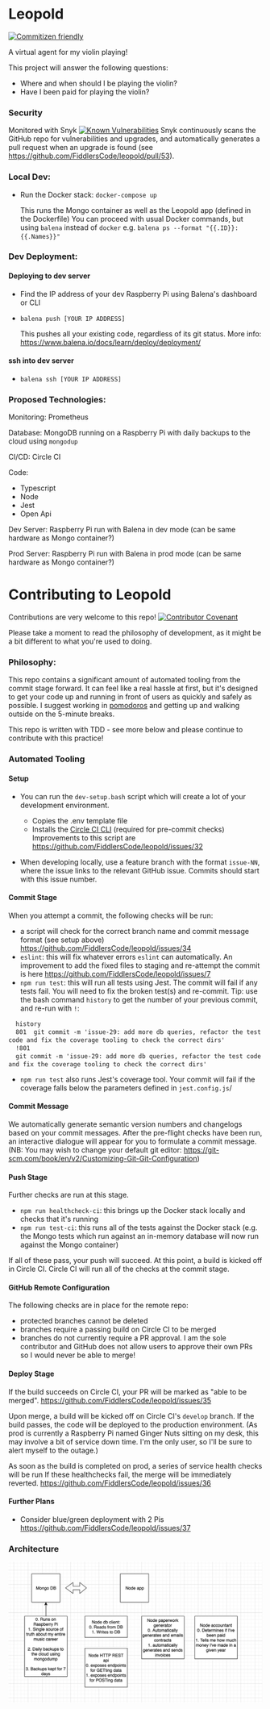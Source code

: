 # Leopold
[![Commitizen friendly](https://img.shields.io/badge/commitizen-friendly-brightgreen.svg)](http://commitizen.github.io/cz-cli/)

A virtual agent for my violin playing!

This project will answer the following questions:

- Where and when should I be playing the violin?
- Have I been paid for playing the violin?

### Security
Monitored with Snyk
[![Known Vulnerabilities](https://snyk.io/test/github/FiddlersCode/leopold/badge.svg?targetFile=package.json)](https://snyk.io/test/github/FiddlersCode/leopold?targetFile=package.json)
Snyk continuously scans the GitHub repo for vulnerabilities and upgrades, and automatically generates
a pull request when an upgrade is found (see https://github.com/FiddlersCode/leopold/pull/53).

### Local Dev:

-  Run the Docker stack: `docker-compose up`
   
   This runs the Mongo container as well as the Leopold app (defined in the Dockerfile)
   You can proceed with usual Docker commands, but using `balena` instead of `docker`
      e.g. `balena ps --format "{{.ID}}: {{.Names}}"`

### Dev Deployment:
#### Deploying to dev server
- Find the IP address of your dev Raspberry Pi using Balena's dashboard or CLI
- `balena push [YOUR IP ADDRESS]` 
   
   This pushes all your existing code, regardless of its git status. More info:
   https://www.balena.io/docs/learn/deploy/deployment/
 
#### ssh into dev server
- `balena ssh [YOUR IP ADDRESS]`  
   

### Proposed Technologies:
Monitoring: Prometheus

Database: MongoDB running on a Raspberry Pi with daily backups to the cloud using `mongodup`

CI/CD: Circle CI

Code: 
- Typescript
- Node
- Jest
- Open Api

Dev Server:
Raspberry Pi run with Balena in dev mode (can be same hardware as Mongo container?)

Prod Server:
Raspberry Pi run with Balena in prod mode (can be same hardware as Mongo container?)

# Contributing to Leopold
Contributions are very welcome to this repo! 
[![Contributor Covenant](https://img.shields.io/badge/Contributor%20Covenant-v2.0%20adopted-ff69b4.svg)](code_of_conduct.md)


Please take a moment to read the philosophy of development, as it might be a bit different to what you're used to doing.

### Philosophy:
This repo contains a significant amount of automated tooling from the commit stage forward.
It can feel like a real hassle at first, but it's designed to get your code up and running in front of
users as quickly and safely as possible. I suggest working in [pomodoros](https://francescocirillo.com/pages/pomodoro-technique)
and getting up and walking outside on the 5-minute breaks.

This repo is written with TDD - see more below and please continue to contribute with this practice!

### Automated Tooling
#### Setup
- You can run the `dev-setup.bash` script which will create a lot of your development environment.

   - Copies the .env template file
   - Installs the [Circle CI CLI](https://circleci.com/docs/2.0/local-cli/) (required for pre-commit checks) 
Improvements to this script are https://github.com/FiddlersCode/leopold/issues/32
- When developing locally, use a feature branch with the format `issue-NN`, where the issue links to the relevant GitHub issue.
Commits should start with this issue number.

#### Commit Stage
When you attempt a commit, the following checks will be run:
- a script will check for the correct branch name and commit message format (see setup above) https://github.com/FiddlersCode/leopold/issues/34
- `eslint`: this will fix whatever errors `eslint` can automatically. 
An improvement to add the fixed files to staging and re-attempt the commit is here https://github.com/FiddlersCode/leopold/issues/7
- `npm run test`: this will run all tests using Jest. The commit will fail if any tests fail. You will need to fix the broken test(s) and re-commit.
Tip: use the bash command `history` to get the number of your previous commit, and re-run with `!`:
```
  history
  801  git commit -m 'issue-29: add more db queries, refactor the test code and fix the coverage tooling to check the correct dirs'
  !801
  git commit -m 'issue-29: add more db queries, refactor the test code and fix the coverage tooling to check the correct dirs'
```
- `npm run test` also runs Jest's coverage tool.
Your commit will fail if the coverage falls below the parameters defined in `jest.config.js`/

#### Commit Message

We automatically generate semantic version numbers and changelogs based on your commit messages.
After the pre-flight checks have been run, an interactive dialogue will appear for you to formulate a commit message.
(NB: You may wish to change your default git editor: https://git-scm.com/book/en/v2/Customizing-Git-Git-Configuration)


#### Push Stage
Further checks are run at this stage.
- `npm run healthcheck-ci`: this brings up the Docker stack locally and checks that it's running
- `npm run test-ci`: this runs all of the tests against the Docker stack 
(e.g. the Mongo tests which run against an in-memory database will now run against the Mongo container)

If all of these pass, your push will succeed. At this point, a build is kicked off in Circle CI.
Circle CI will run all of the checks at the commit stage.

#### GitHub Remote Configuration
The following checks are in place for the remote repo:
- protected branches cannot be deleted
- branches require a passing build on Circle CI to be merged
- branches do not currently require a PR approval. I am the sole contributor and GitHub does not allow users
to approve their own PRs so I would never be able to merge! 

#### Deploy Stage
If the build succeeds on Circle CI, your PR will be marked as "able to be merged".
https://github.com/FiddlersCode/leopold/issues/35

Upon merge, a build will be kicked off on Circle CI's `develop` branch. 
If the build passes, the code will be deployed to the production environment.
(As prod is currently a Raspberry Pi named Ginger Nuts sitting on my desk, this may involve a bit of service down time.
I'm the only user, so I'll be sure to alert myself to the outage.)

As soon as the build is completed on prod, a series of service health checks will be run
If these healthchecks fail, the merge will be immediately reverted.
https://github.com/FiddlersCode/leopold/issues/36

#### Further Plans
- Consider blue/green deployment with 2 Pis https://github.com/FiddlersCode/leopold/issues/37


### Architecture
![architecture diagram](./architecture/architecture.png)

